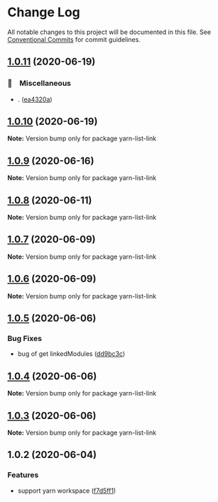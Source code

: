 # Change Log

All notable changes to this project will be documented in this file.
See [Conventional Commits](https://conventionalcommits.org) for commit guidelines.

## [1.0.11](https://github.com/bluelovers/ws-yarn-workspaces/compare/yarn-list-link@1.0.10...yarn-list-link@1.0.11) (2020-06-19)


### 🔖　Miscellaneous

* . ([ea4320a](https://github.com/bluelovers/ws-yarn-workspaces/commit/ea4320a8885ccaa448e343856818d08cfc2f1992))





## [1.0.10](https://github.com/bluelovers/ws-yarn-workspaces/compare/yarn-list-link@1.0.9...yarn-list-link@1.0.10) (2020-06-19)

**Note:** Version bump only for package yarn-list-link





## [1.0.9](https://github.com/bluelovers/ws-yarn-workspaces/compare/yarn-list-link@1.0.8...yarn-list-link@1.0.9) (2020-06-16)

**Note:** Version bump only for package yarn-list-link





## [1.0.8](https://github.com/bluelovers/ws-yarn-workspaces/compare/yarn-list-link@1.0.7...yarn-list-link@1.0.8) (2020-06-11)

**Note:** Version bump only for package yarn-list-link





## [1.0.7](https://github.com/bluelovers/ws-yarn-workspaces/compare/yarn-list-link@1.0.6...yarn-list-link@1.0.7) (2020-06-09)

**Note:** Version bump only for package yarn-list-link





## [1.0.6](https://github.com/bluelovers/ws-yarn-workspaces/compare/yarn-list-link@1.0.5...yarn-list-link@1.0.6) (2020-06-09)

**Note:** Version bump only for package yarn-list-link





## [1.0.5](https://github.com/bluelovers/ws-yarn-workspaces/compare/yarn-list-link@1.0.4...yarn-list-link@1.0.5) (2020-06-06)


### Bug Fixes

* bug of get linkedModules ([dd9bc3c](https://github.com/bluelovers/ws-yarn-workspaces/commit/dd9bc3c8a8ca99221a4f4052101ad95a8f6906ef))





## [1.0.4](https://github.com/bluelovers/ws-yarn-workspaces/compare/yarn-list-link@1.0.3...yarn-list-link@1.0.4) (2020-06-06)

**Note:** Version bump only for package yarn-list-link





## [1.0.3](https://github.com/bluelovers/ws-yarn-workspaces/compare/yarn-list-link@1.0.2...yarn-list-link@1.0.3) (2020-06-06)

**Note:** Version bump only for package yarn-list-link





## 1.0.2 (2020-06-04)


### Features

* support yarn workspace ([f7d5ff1](https://github.com/bluelovers/ws-yarn-workspaces/commit/f7d5ff16e0a96fb4478f1d5189016e872fd04005))
